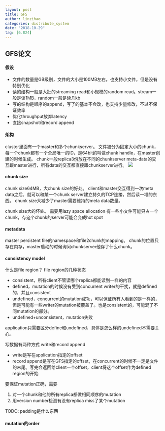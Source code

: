 ```yaml
---
layout: post
title: GFS
author: linzihao
categories: distribute_system
date: "2018-10-29"
tag: [6.824]
---
```


## GFS论文 ##
#### 假设 ####
- 文件的数量是GB级别，文件的大小是100MB左右，也支持小文件，但是没有特别优化
- 读的结构一般是大批的streaming read和小规模的random read。stream一般是读1MB，random一般是读几kb
- 写的结构是顺序的append，写了的基本不会改，也支持少量修改，不过不保证效率
- 优化throughput放弃latency
- 直接snapshot和record append

#### 架构 ####
cluster里面有一个master和多个chunkserver。
文件被分为固定大小的chunk，每一个chunk都有一个全局唯一的ID，是64bit的叫做chunk handle，在master创建的时候生成。
chunk一般replica3份放在不同的chunkserver
meta-data的交互跟master进行，所有data的交互都直接跟chunkserver进行。
![](https://i.imgur.com/74uiX7h.png)

#### chunk size ####

chunk size64MB，大chunk size的好处。
client和master交互得到一次meta data之后，就可以和某一个chunk server建立持久的TCP连接，然后读一堆的东西。
chunk size大减少了master需要维持的meta data数量。

chunk size大的坏处。
需要用lazy space allocation
有一些小文件可能只占一个chunk，存这个chunk的server可能会变成hot spot

#### metadata ####
master persistent file的namespace和file2chunk的mapping。
chunk的位置只存在内存，master启动的时候询问chunkserver他存了什么chunk。

#### consistency model ####
什么是file region？
file region的几种状态
- consistent，所有client不管读哪个replica都能读到一样的内容
- defined，mutation的时候没有受到concurrent writer的干扰，就是defined的，并且consistent
- undefined，concurrent的mutation成功，可以保证所有人看到的是一样的，但是可能有一些writer的mutation被覆盖了。也是consistent的，可能混了不同mutation的部分。
- undefined+unconsistent，mutation失败

application只需要区分define和undefined，具体是怎么样的undefined不需要关心。

写数据有两种方式
write和record append
- write是写在application指定的offset
- record append是写在GFS指定的offset，在concurrent的时候不一定是文件的末尾。写完会返回给client一个offset，client将这个offset作为defined region的开始

要保证mutation正确，需要
1. 对一个chunk和他的所有replica都做相同顺序的mutation
2. 用version number检测有没有replica miss了某个mutation


TODO: padding是什么东西

#### mutation的order ####